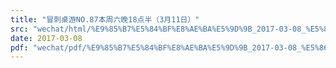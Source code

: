 ```yaml
---
title: "冒刺桌游NO.87本周六晚18点半（3月11日）"
src: "wechat/html/%E9%85%B7%E5%84%BF%E8%AE%BA%E5%9D%9B_2017-03-08_%E5%86%92%E5%88%BA%E6%A1%8C%E6%B8%B8NO.87%E6%9C%AC%E5%91%A8%E5%85%AD%E6%99%9A18%E7%82%B9%E5%8D%8A%EF%BC%883%E6%9C%8811%E6%97%A5%EF%BC%89.html"
date: 2017-03-08
pdf: "wechat/pdf/%E9%85%B7%E5%84%BF%E8%AE%BA%E5%9D%9B_2017-03-08_%E5%86%92%E5%88%BA%E6%A1%8C%E6%B8%B8NO.87%E6%9C%AC%E5%91%A8%E5%85%AD%E6%99%9A18%E7%82%B9%E5%8D%8A%EF%BC%883%E6%9C%8811%E6%97%A5%EF%BC%89.pdf"
---
```

